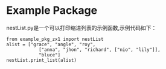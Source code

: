 # Example Package

nestList.py是一个可以打印缩进列表的示例函数,示例代码如下：

    from example_pkg_zx1 import nestList
    alist = ["grace", "angle", "roy", 
                ["anna", "jhon", "richard", ["nio", "lily"]], 
                "bluce"]        
    nestList.print_list(alist)
